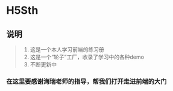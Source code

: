 # H5Sth
## 说明
> 1. 这是一个本人学习前端的练习册
> 2. 这是一个“轮子”工厂，收录了学习中的各种demo
> 3. 不断更新中

### 在这里要感谢海瑞老师的指导，帮我们打开走进前端的大门


